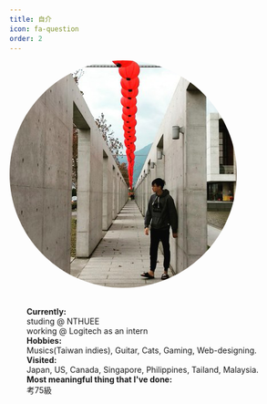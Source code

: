 ```yaml
---
title: 自介
icon: fa-question
order: 2
---
```


<script type="text/javascript" src="assets/js/gem-download-count.js" defer></script>

<div class="row">
  <div class="5u 12u$(mobile)">
    <div class="item" style="box-shadow: none;">
        <a  class="image fit">
        <img style="border-radius: 500px; max-height: 400px; max-width: 400px; margin: auto;" src="assets/images/avatar.jpg" alt="Logo of EashSheet" />
        </a>
    </div>
  </div>
  <div class="7u 12u$(mobile)">
    <div class="item" style="box-shadow: none;">
        <p style="text-align: left; padding: 30px; margin: 0px;">
          <b style="font-weight: bold;">Currently:</b><br>
          studing @ NTHUEE<br>
          working @ Logitech as an intern<br>
          <b style="font-weight: bold;">Hobbies:</b><br>
          Musics(Taiwan indies), Guitar, Cats, Gaming, Web-designing.<br>
          <b style="font-weight: bold;">Visited:</b><br>
          Japan, US, Canada, Singapore, Philippines, Tailand, Malaysia.<br>
          <b style="font-weight: bold;">Most meaningful thing that I've done:</b><br>
          考75級
          <br>
        </p>
    </div>
  </div>
</div>

<!-- Html Elements for Search
<div id="search-container">
    <span class="icon fa-search">搜尋文章</span>
    <input type="text" id="search-input" placeholder="" style="background: rgba(255,255,255,0.75); border-radius: 0.35em; box-shadow: inset 0 0.1em 0.1em 0 rgba(0,0,0,0.05); border: solid 1px rgba(0,0,0,0.15)">
    <ul id="results-container" style="padding-top: 20px; margin-bottom: 0px;"></ul>
</div>
        
<!-- Script pointing to search-script.js -->
<script src="assets\js\search.js" type="text/javascript"></script>
        
<!-- Configuration -->
<script>
    SimpleJekyllSearch({
        searchInput: document.getElementById('search-input'),
        resultsContainer: document.getElementById('results-container'),
        searchResultTemplate: '<li><div class="row" style="margin-top: 10px;"><div class="7u 12u$(mobile)" style="text-align: left;"><h4 style="display: inline;"><a href="{url}">[{category}] {title}</a></h4><p style="margin: 0px;display: inline;padding-left: 10px;">{date}</p></div><div class="5u 12u$(mobile)" style="text-align: left;"><p style="margin: 0px; padding-top: 5px;">{subtitle}</p></div></div></li>',
        json: 'search.json'
    })
</script> 